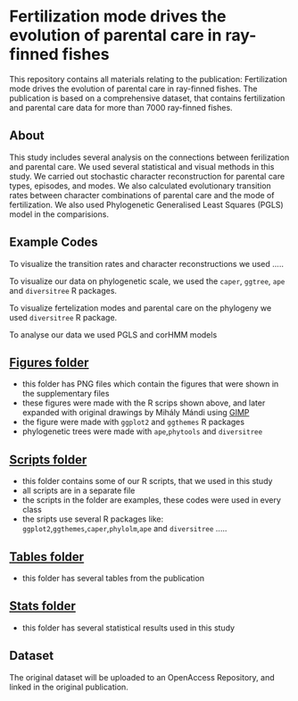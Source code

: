# Fertilization mode drives the evolution of parental care in ray-finned fishes
This repository contains all materials relating to the publication: Fertilization mode drives the evolution of parental care in ray-finned fishes.
The publication is based on a comprehensive dataset, that contains fertilization and parental care data for more than 7000 ray-finned fishes.

## About
This study includes several analysis on the connections between ferilization and parental care. We used several statistical and visual methods in this study.
We carried out stochastic character reconstruction for parental care types, episodes, and modes. We also calculated evolutionary transition rates between character combinations of parental care and the mode of fertilization. We also used Phylogenetic Generalised Least Squares (PGLS) model in the comparisions.

## Example Codes
To visualize the transition rates and character reconstructions we used .....



To visualize our data on phylogenetic scale, we used the `caper`, `ggtree`, `ape` and `diversitree` R packages.



To visualize fertelization modes and parental care on the phylogeny we used `diversitree` R package.



To analyse our data we used PGLS and corHMM models



## [Figures folder](Figures)
- this folder has PNG files which contain the figures that were shown in the supplementary files
- these figures were made with the R scrips shown above, and later expanded with original drawings by Mihály Mándi using [GIMP](https://www.gimp.org/)
- the figure were made with `ggplot2` and `ggthemes` R packages
- phylogenetic trees were made with `ape`,`phytools` and `diversitree`

## [Scripts folder](Scripts)
- this folder contains some of our R scripts, that we used in this study
- all scripts are in a separate file
- the scripts in the folder are examples, these codes were used in every class
- the sripts use several R packages like: `ggplot2`,`ggthemes`,`caper`,`phylolm`,`ape` and `diversitree` .....

## [Tables folder](Tables)
- this folder has several tables from the publication

## [Stats folder](Stats)
- this folder has several statistical results used in this study

## Dataset
The original dataset will be uploaded to an OpenAccess Repository, and linked in the original publication.

